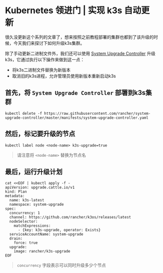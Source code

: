 # Kubernetes 领进门 | 实现 k3s 自动更新

[//]: #author (若海)
[//]: #time (2023-04-24 12:00:00)
[//]: #tags (k3s,kubernetes)
[//]: #thumb (https://www.rehiy.com/usr/uploads/thumb/5.jpg)

很久没更新这个系列的文章了，想来按照之前教程部署的集群也都到了该升级的时候，今天我们来探讨下如何升级k3s集群。

除了手动更新二进制文件外，我们还可以使用 [System Upgrade Controller](https://github.com/rancher/system-upgrade-controller) 升级k3s，它通过执行以下操作来做到这一点：

- 将k3s二进制文件替换为新版本
- 取消旧的k3s进程，允许管理员使用新版本重新启动k3s

## 首先，将 `System Upgrade Controller` 部署到k3s集群

```shell
kubectl delete -f https://raw.githubusercontent.com/rancher/system-upgrade-controller/master/manifests/system-upgrade-controller.yaml
```

## 然后，标记要升级的节点

```shell
kubectl label node <node-name> k3s-upgrade=true
```

> 请注意将 `<node-name>` 替换为节点名

## 最后，运行升级计划

```shell
cat <<EOF | kubectl apply -f -
apiVersion: upgrade.cattle.io/v1
kind: Plan
metadata:
  name: k3s-latest
  namespace: system-upgrade
spec:
  concurrency: 1
  channel: https://github.com/rancher/k3os/releases/latest
  nodeSelector:
    matchExpressions:
      - {key: k3s-upgrade, operator: Exists}
  serviceAccountName: system-upgrade
  drain:
    force: true
  upgrade:
    image: rancher/k3s-upgrade
EOF
``` 

> `​concurrency` ​字段表示可以同时升级多少个节点
